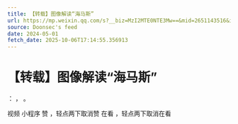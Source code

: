 ```yaml
---
title: 【转载】图像解读“海马斯”
url: https://mp.weixin.qq.com/s?__biz=MzI2MTE0NTE3Mw==&mid=2651143516&idx=2&sn=8b5a641c1cd5df74ed7d324539287abd
source: Doonsec's feed
date: 2024-05-01
fetch_date: 2025-10-06T17:14:55.356913
---
```


# 【转载】图像解读“海马斯”

：
，
。

视频
小程序
赞
，轻点两下取消赞
在看
，轻点两下取消在看
